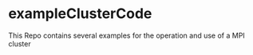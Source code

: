 # exampleClusterCode
This Repo contains several examples for the operation and use of a MPI cluster
